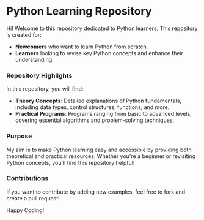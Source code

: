 # Python Learning Repository

Hi! Welcome to this repository dedicated to Python learners. This repository is created for:

- **Newcomers** who want to learn Python from scratch.
- **Learners** looking to revise key Python concepts and enhance their understanding.

### Repository Highlights
In this repository, you will find:
- **Theory Concepts**: Detailed explanations of Python fundamentals, including data types, control structures, functions, and more.
- **Practical Programs**: Programs ranging from basic to advanced levels, covering essential algorithms and problem-solving techniques.

### Purpose
My aim is to make Python learning easy and accessible by providing both theoretical and practical resources. Whether you're a beginner or revisiting Python concepts, you’ll find this repository helpful!

### Contributions
If you want to contribute by adding new examples, feel free to fork and create a pull request!

Happy Coding!
